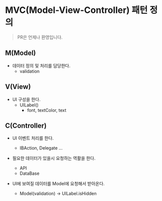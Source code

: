 # MVC(Model-View-Controller) 패턴 정의

> PR은 언제나 환영입니다.



## M(Model)

- 데이터 정의 및 처리를 담당한다.
  - validation

## V(View)

- UI 구성을 한다.
  - UILabel()
    - font, textColor, text 

## C(Controller)

- UI 이벤트 처리를 한다.
  - IBAction, Delegate ...

- 필요한 데이터가 있을시 요청하는 역활을 한다.
  - API
  - DataBase

- UI에 보여질 데이터를 Model에 요청해서 받아온다.
  - Model(validation) -> UILabel.isHidden